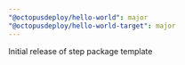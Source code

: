 ```yaml
---
"@octopusdeploy/hello-world": major
"@octopusdeploy/hello-world-target": major
---
```


Initial release of step package template
